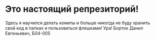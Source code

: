 # Это настоящий репрезиторий!
Здесь я научился делать комиты и больше никогда не буду хранить свой код в папках и пользоваться флешками! Ура!
Борток Данил Евгеньевич, Б04-005

